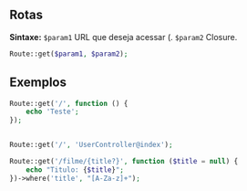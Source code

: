 ## Rotas
**Sintaxe:**
`$param1` URL que deseja acessar (.
`$param2` Closure.
```php
Route::get($param1, $param2);
```
## Exemplos
```php
Route::get('/', function () {
	echo 'Teste';
});
```

```php

```

```php
Route::get('/', 'UserController@index');

Route::get('/filme/{title?}', function ($title = null) {
	echo "Titulo: {$title}";
})->where('title', "[A-Za-z]+");
```

<!--stackedit_data:
eyJoaXN0b3J5IjpbMTgxNDg1ODMzMl19
-->